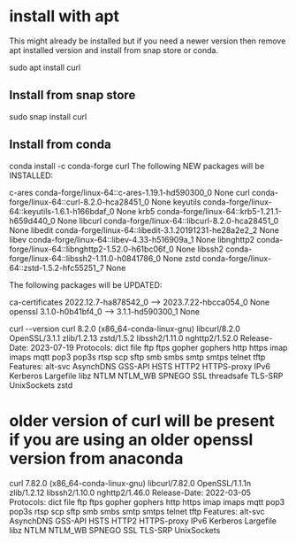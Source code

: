 # install with apt

This might already be installed but if you need a newer version then remove apt installed version and install from snap store or conda.

sudo apt install curl

## Install from snap store

sudo snap install curl

## Install from conda

conda install -c conda-forge curl
The following NEW packages will be INSTALLED:

  c-ares             conda-forge/linux-64::c-ares-1.19.1-hd590300_0 None
  curl               conda-forge/linux-64::curl-8.2.0-hca28451_0 None
  keyutils           conda-forge/linux-64::keyutils-1.6.1-h166bdaf_0 None
  krb5               conda-forge/linux-64::krb5-1.21.1-h659d440_0 None
  libcurl            conda-forge/linux-64::libcurl-8.2.0-hca28451_0 None
  libedit            conda-forge/linux-64::libedit-3.1.20191231-he28a2e2_2 None
  libev              conda-forge/linux-64::libev-4.33-h516909a_1 None
  libnghttp2         conda-forge/linux-64::libnghttp2-1.52.0-h61bc06f_0 None
  libssh2            conda-forge/linux-64::libssh2-1.11.0-h0841786_0 None
  zstd               conda-forge/linux-64::zstd-1.5.2-hfc55251_7 None

The following packages will be UPDATED:

  ca-certificates                      2022.12.7-ha878542_0 --> 2023.7.22-hbcca054_0 None
  openssl                                  3.1.0-h0b41bf4_0 --> 3.1.1-hd590300_1 None

curl --version
curl 8.2.0 (x86_64-conda-linux-gnu) libcurl/8.2.0 OpenSSL/3.1.1 zlib/1.2.13 zstd/1.5.2 libssh2/1.11.0 nghttp2/1.52.0
Release-Date: 2023-07-19
Protocols: dict file ftp ftps gopher gophers http https imap imaps mqtt pop3 pop3s rtsp scp sftp smb smbs smtp smtps telnet tftp
Features: alt-svc AsynchDNS GSS-API HSTS HTTP2 HTTPS-proxy IPv6 Kerberos Largefile libz NTLM NTLM_WB SPNEGO SSL threadsafe TLS-SRP UnixSockets zstd

# older version of curl will be present if you are using an older openssl version from anaconda

curl 7.82.0 (x86_64-conda-linux-gnu) libcurl/7.82.0 OpenSSL/1.1.1n zlib/1.2.12 libssh2/1.10.0 nghttp2/1.46.0
Release-Date: 2022-03-05
Protocols: dict file ftp ftps gopher gophers http https imap imaps mqtt pop3 pop3s rtsp scp sftp smb smbs smtp smtps telnet tftp
Features: alt-svc AsynchDNS GSS-API HSTS HTTP2 HTTPS-proxy IPv6 Kerberos Largefile libz NTLM NTLM_WB SPNEGO SSL TLS-SRP UnixSockets
